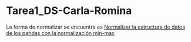 # Tarea1_DS-Carla-Romina

La forma de normalizar se encuentra es [Normalizar la estructura de datos de los pandas con la normalización min-max](https://www.delftstack.com/es/howto/python-pandas/pandas-normalize/)